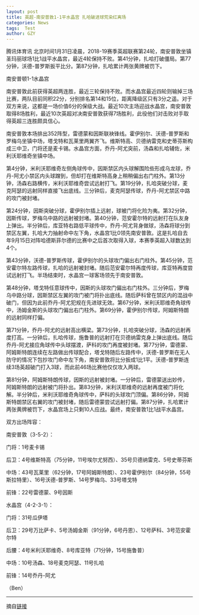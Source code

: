 ```yaml
---
layout: post
title: 英超-南安普敦1-1平水晶宫 扎哈破进球荒染红离场
categories: News
tags:  Test
author: GZY
---
```


腾讯体育讯 北京时间1月31日凌晨，2018-19赛季英超联赛第24轮，南安普敦坐镇圣玛丽球场1比1战平水晶宫，最近4轮保持不败。第41分钟，扎哈打破僵局。第77分钟，沃德-普罗斯扳平比分。第87分钟，扎哈累计两张黄牌被罚下。

南安普顿1-1水晶宫

南安普敦此前获得英超两连胜，最近三轮保持不败。而水晶宫最近四轮则输掉三场比赛，两队目前同积22分，分别排名第14和15位，距离降级区只有3分之遥。对于双方来说，这都是一场价值6分的保级大战。最近10次主场迎战水晶宫，南安普敦取得8场胜利，最近10次英超对决南安普敦获得7场胜利，此役他们对击败对手取得英超三连胜颇具信心。

南安普敦本场排出352阵型，雷德蒙和因斯联袂锋线。霍伊别尔、沃德-普罗斯和罗梅乌坐镇中场，塔戈特和瓦莱里两翼齐飞。维斯特高、贝德纳雷克和史蒂芬斯构成三中卫，门将还是麦卡锡。水晶宫方面，乔丹-阿尤突前，汤森和扎哈辅佐，米利沃耶维奇坐镇中场。

第4分钟，米利沃耶维奇左侧角球传中，因斯禁区内头球解围险些形成乌龙球，乔丹-阿尤小禁区内头球蹭到，但却打在维斯特高身上稍稍偏出右门柱外。第13分钟，汤森右路横传，米利沃耶维奇尝试远射打飞。第19分钟，扎哈突破分球，麦克阿瑟的远射同样直接飞出底线。三分钟后，麦克阿瑟传球，乔丹-阿尤禁区中路的攻门被封堵。

第24分钟，因斯突破分球，霍伊别尔插上远射，球被门将化险为夷。第32分钟，因斯传球，罗梅乌中路的远射被封堵。第40分钟，范安霍尔特的远射打在队友身上弹出。半分钟后，库亚特右路低平球传中，乔丹-阿尤背身做球，汤森将球分到禁区左翼，扎哈大力抽射命中左下角，水晶宫1比0领先南安普敦。这是扎哈自去年9月15日对阵哈德斯菲尔德的比赛中之后首次取得入球，本赛季英超入球数达到4个。

第43分钟，沃德-普罗斯传球，霍伊别尔的头球攻门偏出右门柱外。第45分钟，范安霍尔特左路传球，扎哈的远射被封堵。随后范安霍尔特再度传球，库亚特再度尝试远射打飞。半场结束时，水晶宫一球客场领先于南安普敦。

第48分钟，塔戈特任意球传中，因斯的头球攻门偏出右门柱外。三分钟后，罗梅乌中路分球，因斯禁区左翼的攻门被门将扑出底线。随后萨科曾在禁区内的混战中破门，但因为此前乔丹-阿尤犯规在先进球无效。第67分钟，米利沃耶维奇角球传中，汤姆金斯的头球攻门偏出右门柱外。第69分钟，霍伊别尔传球，阿姆斯特朗的远射同样打偏。

第71分钟，乔丹-阿尤的远射高出横梁。第73分钟，扎哈突破分球，汤森的远射再度打高。一分钟后，扎哈传球，施鲁普的远射打在贝德纳雷克身上弹出底线。随后乔丹-阿尤接应角球传中头球摆渡，萨科的攻门再度被封堵。第77分钟，雷德蒙、阿姆斯特朗连续在左路做出传球配合，塔戈特随后左路传中，沃德-普罗斯在无人防守的情况下包抄攻门命中左下角，南安普敦将比分扳成1比1平。沃德-普罗斯连续3场英超破门打入3球，而此前46场比赛他仅仅攻入两球。

第81分钟，阿姆斯特朗传球，因斯的远射被封堵。一分钟后，雷德蒙送出妙传，阿姆斯特朗的远射被门将扑出。第83分钟，米利沃耶维奇的远射再度被门将化解。半分钟后，米利沃耶维奇角球传中，萨科的头球攻门顶偏。第86分钟，阿姆斯特朗禁区右翼的攻门被封堵，随后雷德蒙尝试远射打偏。第87分钟，扎哈累计两张黄牌被罚下，水晶宫场上只剩10人应战。最终，南安普敦1比1战平水晶宫。

双方出场阵容：

南安普敦（3-5-2）：

门将：1号麦卡锡

后卫：4号维斯特高（75分钟，11号埃尔尤努西）、35号贝德纳雷克、5号史蒂芬斯

中场：43号瓦莱里（62分钟，17号阿姆斯特朗）、23号霍伊别尔（84分钟，55号斯拉特里）、16号沃德-普罗斯、14号罗梅乌、33号塔戈特

前锋：22号雷德蒙、9号因斯

水晶宫（4-2-3-1）：

门将：31号瓜伊塔

后卫：29号万比萨卡、5号汤姆金斯（91分钟，6号丹恩）、12号萨科、3号范安霍尔特

后腰：4号米利沃耶维奇、8号库亚特（71分钟，15号施鲁普）

中场：10号汤森、18号麦克阿瑟、11号扎哈

前锋：14号乔丹-阿尤

（Ben）

*****

摘自[链接](http://new.qq.com/cmsn/20190131/20190131000242.html)